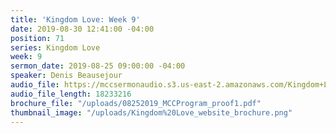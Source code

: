 ```yaml
---
title: 'Kingdom Love: Week 9'
date: 2019-08-30 12:41:00 -04:00
position: 71
series: Kingdom Love
week: 9
sermon_date: 2019-08-25 09:00:00 -04:00
speaker: Denis Beausejour
audio_file: https://mccsermonaudio.s3.us-east-2.amazonaws.com/Kingdom+Love_+Week+9.lite.mp3
audio_file_length: 18233216
brochure_file: "/uploads/08252019_MCCProgram_proof1.pdf"
thumbnail_image: "/uploads/Kingdom%20Love_website_brochure.png"
---
```



